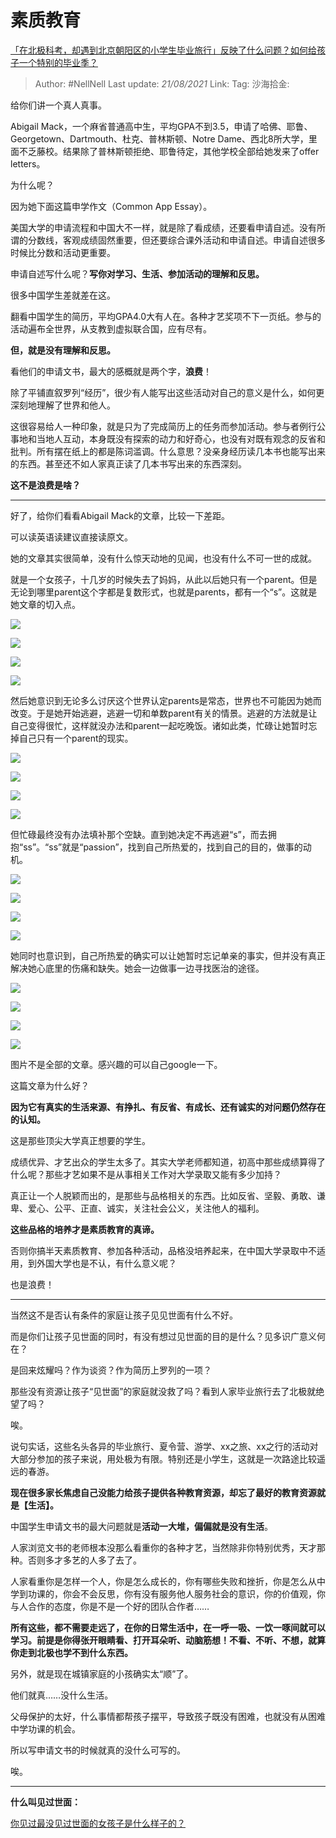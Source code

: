 # 素质教育

[「在北极科考，却遇到北京朝阳区的小学生毕业旅行」反映了什么问题？如何给孩子一个特别的毕业季？](https://www.zhihu.com/question/461429592/answer/1921513638)

> Author: #NellNell
> Last update: *21/08/2021*
> Link:
> Tag:
> 沙海拾金:

给你们讲一个真人真事。

Abigail Mack，一个麻省普通高中生，平均GPA不到3.5，申请了哈佛、耶鲁、Georgetown、Dartmouth、杜克、普林斯顿、Notre Dame、西北8所大学，里面不乏藤校。结果除了普林斯顿拒绝、耶鲁待定，其他学校全部给她发来了offer letters。

为什么呢？

因为她下面这篇申学作文（Common App Essay）。

美国大学的申请流程和中国大不一样，就是除了看成绩，还要看申请自述。没有所谓的分数线，客观成绩固然重要，但还要综合课外活动和申请自述。申请自述很多时候比分数和活动更重要。

申请自述写什么呢？**写你对学习、生活、参加活动的理解和反思。**

很多中国学生差就差在这。

翻看中国学生的简历，平均GPA4.0大有人在。各种才艺奖项不下一页纸。参与的活动遍布全世界，从支教到虚拟联合国，应有尽有。

**但，就是没有理解和反思。**

看他们的申请文书，最大的感概就是两个字，**浪费**！

除了平铺直叙罗列“经历”，很少有人能写出这些活动对自己的意义是什么，如何更深刻地理解了世界和他人。

这很容易给人一种印象，就是只为了完成简历上的任务而参加活动。参与者例行公事地和当地人互动，本身既没有探索的动力和好奇心，也没有对既有观念的反省和批判。所有摆在纸上的都是陈词滥调。什么意思？没亲身经历读几本书也能写出来的东西。甚至还不如人家真正读了几本书写出来的东西深刻。

**这不是浪费是啥？**

---

好了，给你们看看Abigail Mack的文章，比较一下差距。

可以读英语读建议直接读原文。

她的文章其实很简单，没有什么惊天动地的见闻，也没有什么不可一世的成就。

就是一个女孩子，十几岁的时候失去了妈妈，从此以后她只有一个parent。但是无论到哪里parent这个字都是复数形式，也就是parents，都有一个“s”。这就是她文章的切入点。

![](https://pic2.zhimg.com/50/v2-ea95f1d3c48173f1fe38c65ec352dc8d_720w.jpg?source=c8b7c179)

![](https://pic2.zhimg.com/80/v2-ea95f1d3c48173f1fe38c65ec352dc8d_720w.jpg?source=c8b7c179)

![](https://pic1.zhimg.com/50/v2-a5cb5c15cf38ce70a9cda8d4625b835a_720w.jpg?source=c8b7c179)

![](https://pic1.zhimg.com/80/v2-a5cb5c15cf38ce70a9cda8d4625b835a_720w.jpg?source=c8b7c179)

然后她意识到无论多么讨厌这个世界认定parents是常态，世界也不可能因为她而改变。于是她开始逃避，逃避一切和单数parent有关的情景。逃避的方法就是让自己变得很忙，这样就没办法和parent一起吃晚饭。诸如此类，忙碌让她暂时忘掉自己只有一个parent的现实。

![](https://pica.zhimg.com/50/v2-2f7c866e9d0a09e79e3f9f23770b5067_720w.jpg?source=c8b7c179)

![](https://pica.zhimg.com/80/v2-2f7c866e9d0a09e79e3f9f23770b5067_720w.jpg?source=c8b7c179)

![](https://pic3.zhimg.com/50/v2-b45a71c2e3424ee4a5e98da7cf9f7557_720w.jpg?source=c8b7c179)

![](https://pic3.zhimg.com/80/v2-b45a71c2e3424ee4a5e98da7cf9f7557_720w.jpg?source=c8b7c179)

但忙碌最终没有办法填补那个空缺。直到她决定不再逃避“s”，而去拥抱“ss”。“ss”就是“passion”，找到自己所热爱的，找到自己的目的，做事的动机。

![](https://pic2.zhimg.com/50/v2-f93de9d8e0ee87d0941911a4a6b7fb13_720w.jpg?source=c8b7c179)

![](https://pic2.zhimg.com/80/v2-f93de9d8e0ee87d0941911a4a6b7fb13_720w.jpg?source=c8b7c179)

![](https://pic3.zhimg.com/50/v2-0acf817d52d54781ca440b13dc0a4e10_720w.jpg?source=c8b7c179)

![](https://pic3.zhimg.com/80/v2-0acf817d52d54781ca440b13dc0a4e10_720w.jpg?source=c8b7c179)

她同时也意识到，自己所热爱的确实可以让她暂时忘记单亲的事实，但并没有真正解决她心底里的伤痛和缺失。她会一边做事一边寻找医治的途径。

![](https://pic1.zhimg.com/50/v2-e00e756ec6c9a331f8b18e78e5936693_720w.jpg?source=c8b7c179)

![](https://pic1.zhimg.com/80/v2-e00e756ec6c9a331f8b18e78e5936693_720w.jpg?source=c8b7c179)

![](https://pic2.zhimg.com/50/v2-e6e0c9f88a3299dd998cf07519fe4490_720w.jpg?source=c8b7c179)

![](https://pic2.zhimg.com/80/v2-e6e0c9f88a3299dd998cf07519fe4490_720w.jpg?source=c8b7c179)

图片不是全部的文章。感兴趣的可以自己google一下。

这篇文章为什么好？

**因为它有真实的生活来源、有挣扎、有反省、有成长、还有诚实的对问题仍然存在的认知。**

这是那些顶尖大学真正想要的学生。

成绩优异、才艺出众的学生太多了。其实大学老师都知道，初高中那些成绩算得了什么呢？那些才艺如果不是从事相关工作对大学录取又能有多少加持？

真正让一个人脱颖而出的，是那些与品格相关的东西。比如反省、坚毅、勇敢、谦卑、爱心、公平、正直、诚实，关注社会公义，关注他人的福利。

**这些品格的培养才是素质教育的真谛。**

否则你搞半天素质教育、参加各种活动，品格没培养起来，在中国大学录取中不适用，到外国大学也是不认，有什么意义呢？

也是浪费！

---

当然这不是否认有条件的家庭让孩子见见世面有什么不好。

而是你们让孩子见世面的同时，有没有想过见世面的目的是什么？见多识广意义何在？

是回来炫耀吗？作为谈资？作为简历上罗列的一项？

那些没有资源让孩子“见世面”的家庭就没救了吗？看到人家毕业旅行去了北极就绝望了吗？

唉。

说句实话，这些名头各异的毕业旅行、夏令营、游学、xx之旅、xx之行的活动对大部分参加的孩子来说，用处极为有限。特别还是小学生，这就是一次路途比较遥远的春游。

**现在很多家长焦虑自己没能力给孩子提供各种教育资源，却忘了最好的教育资源就是【生活】。**

中国学生申请文书的最大问题就是**活动一大堆，偏偏就是没有生活**。

人家浏览文书的老师根本没那么看重你的各种才艺，当然除非你特别优秀，天才那种。否则多才多艺的人多了去了。

人家看重你是怎样一个人，你是怎么成长的，你有哪些失败和挫折，你是怎么从中学到功课的，你会不会反思，你有没有服务他人服务社会的意识，你的价值观，你与人合作的态度，你是不是一个好的团队合作者……

**所有这些，都不需要走远了，在你的日常生活中，在一呼一吸、一饮一啄间就可以学习。前提是你得张开眼睛看、打开耳朵听、动脑筋想！不看、不听、不想，就算你走到北极也学不到什么东西。**

另外，就是现在城镇家庭的小孩确实太“顺”了。

他们就真……没什么生活。

父母保护的太好，什么事情都帮孩子摆平，导致孩子既没有困难，也就没有从困难中学功课的机会。

所以写申请文书的时候就真的没什么可写的。

唉。

---

**什么叫见过世面：**

[你见过最没见过世面的女孩子是什么样子的？](https://www.zhihu.com/question/296166690/answer/863271430)

